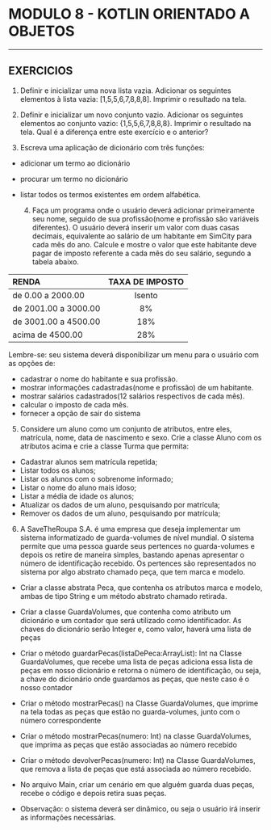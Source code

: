 # MODULO 8 - KOTLIN ORIENTADO A OBJETOS 
<hr>

## EXERCICIOS

1. Definir e inicializar uma nova lista vazia. Adicionar os seguintes elementos à lista vazia: [1,5,5,6,7,8,8,8]. Imprimir o resultado na tela.

2. Definir e inicializar um novo conjunto vazio. Adicionar os seguintes elementos ao conjunto vazio: {1,5,5,6,7,8,8,8}. Imprimir o resultado na tela. Qual é a diferença entre este exercício e o anterior?

3. Escreva uma aplicação de dicionário com três funções:
- adicionar um termo ao dicionário
- procurar um termo no dicionário
- listar todos os termos existentes em ordem alfabética.

  4. Faça um programa onde o usuário deverá adicionar primeiramente seu nome, seguido de sua profissão(nome e profissão são variáveis diferentes). O usuário deverá inserir um valor com duas casas decimais, equivalente ao salário de um habitante em SimCity para cada mês do ano. Calcule e mostre o valor que este habitante deve pagar de imposto referente a cada mês do seu salário, segundo a tabela abaixo.

| RENDA              | TAXA DE IMPOSTO |
|:------------------|:---------------:|
| de 0.00 a 2000.00    |     Isento     |
| de 2001.00 a 3000.00 |    8%     |
| de 3001.00 a 4500.00 |    18%    |
| acima de 4500.00 |    28%   |

Lembre-se: seu sistema deverá disponibilizar um menu para o usuário com as opções de:
- cadastrar o nome do habitante e sua profissão.
- mostrar informações cadastradas(nome e profissão) de um habitante.
- mostrar salários cadastrados(12 salários respectivos de cada mês).
- calcular o imposto de cada mês.
- fornecer a opção de sair do sistema

5. Considere um aluno como um conjunto de atributos, entre eles, matrícula, nome, data de nascimento e sexo. Crie a classe Aluno com os atributos acima e crie a classe Turma que permita:
- Cadastrar alunos sem matrícula repetida;
- Listar todos os alunos;
- Listar os alunos com o sobrenome informado;
- Listar o nome do aluno mais idoso;
- Listar a média de idade os alunos;
- Atualizar os dados de um aluno, pesquisando por matrícula;
- Remover os dados de um aluno, pesquisando por matrícula;

6. A SaveTheRoupa S.A. é uma empresa que deseja implementar um sistema informatizado de guarda-volumes de nível mundial. O sistema permite que uma pessoa guarde seus pertences no guarda-volumes e depois os retire de maneira simples, bastando apenas apresentar o número de identificação recebido. Os pertences são representados no sistema por algo abstrato chamado peça, que tem marca e modelo.

- Criar a classe abstrata Peca, que contenha os atributos marca e modelo, ambas de tipo String e um método abstrato chamado retirada.

- Criar a classe GuardaVolumes, que contenha como atributo um dicionário e um contador que será utilizado como identificador. As chaves do dicionário serão Integer e, como valor, haverá uma lista de peças

- Criar o método guardarPecas(listaDePeca:ArrayList<Peca>): Int na Classe GuardaVolumes, que recebe uma lista de peças adiciona essa lista de peças em nosso dicionário e retorna o número de identificação, ou seja, a chave do dicionário onde guardamos as peças, que neste caso é o nosso contador

- Criar o método mostrarPecas() na Classe GuardaVolumes, que imprime na tela todas as peças que estão no guarda-volumes, junto com o número correspondente

- Criar o método mostrarPecas(numero: Int) na classe GuardaVolumes, que imprima as peças que estão associadas ao número recebido

- Criar o método devolverPecas(numero: Int) na Classe GuardaVolumes, que remova a lista de peças que está associada ao número recebido.

- No arquivo Main, criar um cenário em que alguém guarda duas peças, recebe o código e depois retira suas peças.

- Observação: o sistema deverá ser dinâmico, ou seja o usuário irá inserir as informações necessárias.